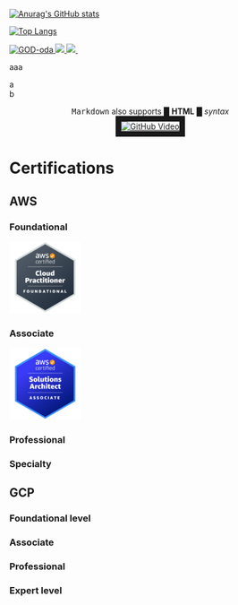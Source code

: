 [![Anurag's GitHub stats](https://github-readme-stats.vercel.app/api?username=GOD-oda)](https://github.com/anuraghazra/github-readme-stats)

[![Top Langs](https://github-readme-stats.vercel.app/api/top-langs/?username=GOD-oda)](https://github.com/anuraghazra/github-readme-stats)

<p align="left">
  <a href="https://github.com/GOD-oda/GOD-oda/">
    <img src="https://komarev.com/ghpvc/?username=GOD-oda" alt="GOD-oda" />
  </a>
  <a href="https://twitter.com/oskfjzp">
    <img height="20" src="https://img.shields.io/badge/GOD--oda-lightgray?logo=twitter" />
  </a>
  <a href="https://github.com/GOD-oda">
    <img height="20" src="https://img.shields.io/github/followers/GOD-oda?label=follow&logo=github&style=flat" />
  </a>
  <a href="https://github.com/GOD-oda/GOD-oda/tree/main/16personalities">
    <img src="https://img.shields.io/badge/-16personalities-blue" alt="">
  </a>
<!--   <a href="https://www.reddit.com/user/GOD-oda"> -->
<!--     <img height="20" src="https://img.shields.io/reddit/user-karma/combined/GOD-oda?label=Reddit&logo=reddit&style=flat" /> -->
<!--   </a> -->
<!--   <a href="https://stackoverflow.com/users/5720201/GOD-oda"> -->
<!--     <img height="20" src="https://img.shields.io/stackexchange/stackoverflow/r/5720201?label=StackOverflow&logo=stack-overflow&style=flat" /> -->
<!--   </a> -->
<!--   <a href="http://qiita.com/GOD-oda"> -->
<!--     <img height="20" src="https://qiita-badge.apiapi.app/s/GOD-oda/posts.svg" /> -->
<!--   </a> -->
<!--   <//qiita.com/GOD-oda"> -->
<!--     <img height="20" src="https://qiita-badge.apiapi.app/s/GOD-oda/contributions.svg" /> -->
<!--   </a> -->
</p>

<p align="left">
<div>aaa</div>
</p>
<div>
    <div>a</div>
<div>b</div>
</div>

<p align="left">
<div data-iframe-width="150" data-iframe-height="270" data-share-badge-id="e4cf9a7d-d8e0-4884-97ae-faa7c7960dc7" data-share-badge-host="https://www.credly.com"></div><script type="text/javascript" async src="https://cdn.credly.com/assets/utilities/embed.js"></script>
</p>

<div align="center">
    <kbd>Markdown</kbd> also supports &#9608; <b>HTML</b> &#9608; <i>syntax</i> <!--invisible--> <br/>
    <a href="http://www.youtube.com/watch?feature=player_embedded&v=vq2jYFZVMDA" target="_blank">
        <img src="http://img.youtube.com/vi/vq2jYFZVMDA/0.jpg" alt="GitHub Video"
        border="10" width="460" height="250"/>
    </a>
</div>


# Certifications

## AWS

### Foundational
<a href="https://www.credly.com/badges/e4cf9a7d-d8e0-4884-97ae-faa7c7960dc7/public_url">
  <img src="certifications/aws/aws-certified-cloud-practitioner.png" width="128" height="128" alt="aws-certified-cloud-practitioner">
</a>

### Associate
<a href="https://www.credly.com/badges/6ff136c0-1ca2-4545-82fe-446dac602cfb/public_url">
  <img src="certifications/aws/aws-certified-solutions-architect-associate.png" width="128" height="128" alt="aws-certified-cloud-practitioner">
</a>

### Professional

### Specialty

## GCP

### Foundational level

### Associate

### Professional

### Expert level

